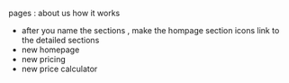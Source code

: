 


pages : 
about us 
how it works
  - after you name the sections , make the hompage section icons link to the detailed sections
- new homepage 
- new pricing
- new price calculator